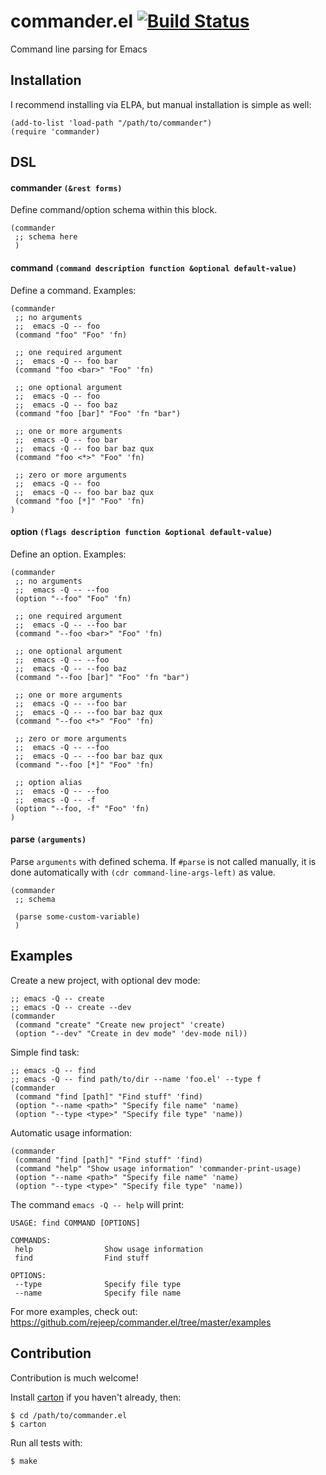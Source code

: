 # commander.el [![Build Status](https://api.travis-ci.org/rejeep/commander.el.png?branch=master)](http://travis-ci.org/rejeep/commander.el)

Command line parsing for Emacs

## Installation

I recommend installing via ELPA, but manual installation is simple as well:

    (add-to-list 'load-path "/path/to/commander")
    (require 'commander)

## DSL

#### commander `(&rest forms)`

Define command/option schema within this block.

    (commander
     ;; schema here
     )

#### command `(command description function &optional default-value)`

Define a command. Examples:

    (commander
     ;; no arguments
     ;;  emacs -Q -- foo
     (command "foo" "Foo" 'fn)

     ;; one required argument
     ;;  emacs -Q -- foo bar
     (command "foo <bar>" "Foo" 'fn)

     ;; one optional argument
     ;;  emacs -Q -- foo
     ;;  emacs -Q -- foo baz
     (command "foo [bar]" "Foo" 'fn "bar")

     ;; one or more arguments
     ;;  emacs -Q -- foo bar
     ;;  emacs -Q -- foo bar baz qux
     (command "foo <*>" "Foo" 'fn)

     ;; zero or more arguments
     ;;  emacs -Q -- foo
     ;;  emacs -Q -- foo bar baz qux
     (command "foo [*]" "Foo" 'fn)
    )

#### option `(flags description function &optional default-value)`

Define an option. Examples:

    (commander
     ;; no arguments
     ;;  emacs -Q -- --foo
     (option "--foo" "Foo" 'fn)

     ;; one required argument
     ;;  emacs -Q -- --foo bar
     (command "--foo <bar>" "Foo" 'fn)

     ;; one optional argument
     ;;  emacs -Q -- --foo
     ;;  emacs -Q -- --foo baz
     (command "--foo [bar]" "Foo" 'fn "bar")

     ;; one or more arguments
     ;;  emacs -Q -- --foo bar
     ;;  emacs -Q -- --foo bar baz qux
     (command "--foo <*>" "Foo" 'fn)

     ;; zero or more arguments
     ;;  emacs -Q -- --foo
     ;;  emacs -Q -- --foo bar baz qux
     (command "--foo [*]" "Foo" 'fn)

     ;; option alias
     ;;  emacs -Q -- --foo
     ;;  emacs -Q -- -f
     (option "--foo, -f" "Foo" 'fn)
    )

#### parse `(arguments)`

Parse `arguments` with defined schema. If `#parse` is not called
manually, it is done automatically with `(cdr
command-line-args-left)` as value.

    (commander
     ;; schema

     (parse some-custom-variable)
     )

## Examples

Create a new project, with optional dev mode:

    ;; emacs -Q -- create
    ;; emacs -Q -- create --dev
    (commander
     (command "create" "Create new project" 'create)
     (option "--dev" "Create in dev mode" 'dev-mode nil))

Simple find task:

    ;; emacs -Q -- find
    ;; emacs -Q -- find path/to/dir --name 'foo.el' --type f
    (commander
     (command "find [path]" "Find stuff" 'find)
     (option "--name <path>" "Specify file name" 'name)
     (option "--type <type>" "Specify file type" 'name))

Automatic usage information:

    (commander
     (command "find [path]" "Find stuff" 'find)
     (command "help" "Show usage information" 'commander-print-usage)
     (option "--name <path>" "Specify file name" 'name)
     (option "--type <type>" "Specify file type" 'name))

The command `emacs -Q -- help` will print:

    USAGE: find COMMAND [OPTIONS]

    COMMANDS:
     help                Show usage information
     find                Find stuff

    OPTIONS:
     --type              Specify file type
     --name              Specify file name

For more examples, check out: https://github.com/rejeep/commander.el/tree/master/examples

## Contribution

Contribution is much welcome!

Install [carton](https://github.com/rejeep/carton) if you haven't
already, then:

    $ cd /path/to/commander.el
    $ carton

Run all tests with:

    $ make
